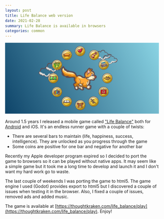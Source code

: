 ```yaml
---
layout: post
title: Life Balance web version
date: 2021-02-28
summary: Life Balance is available in browsers
categories: common
---
```


![cover](/images/2021-02-28-life.png)

Around 1.5 years I released a mobile game called ["Life Balance"](https://thoughtkraken.com/life_balance) both for [Android](https://play.google.com/store/apps/details?id=com.thoughtkraken.lifebalance) and iOS. It's an endless runner game with a couple of twists:
- There are several bars to maintain (life, happiness, success, intelligence). They are unlocked as you progress through the game
- Some coins are positive for one bar and negative for another bar

Recently my Apple developer program expired so I decided to port the game to browsers so it can be played without native apps. It may seem like a simple game but it took me a long time to develop and launch it and I don't want my hard work go to waste.

The last couple of weekends I was porting the game to html5. The game engine I used (Godot) provides export to html5 but I discovered a couple of issues when testing it in the browser. Also, I fixed a couple of issues, removed ads and added music.

The game is available at [https://thoughtkraken.com/life_balance/play](https://thoughtkraken.com/life_balance/play). Enjoy!

